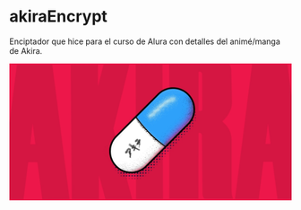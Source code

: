 # akiraEncrypt
Enciptador que hice para el curso de Alura con detalles del animé/manga de Akira.

<img src="img/back2.jpg">